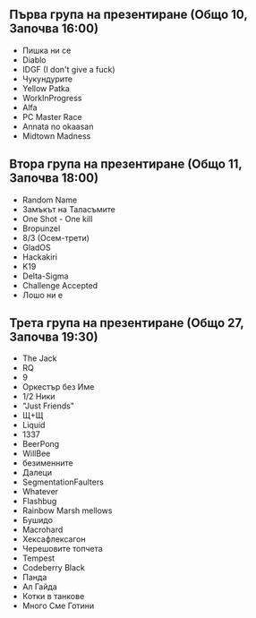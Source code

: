 ## Първа група на презентиране (Общо 10, Започва 16:00)

* Пишка ни се
* Diablo
* IDGF (I don't give a fuck)
* Чукундурите
* Yellow Patka
* WorkInProgress
* Alfa
* PC Master Race
* Annata no okaasan
* Midtown Madness

## Втора група на презентиране (Общо 11, Започва 18:00)

* Random Name
* Замъкът на Таласъмите
* One Shot - One kill
* Bropunzel
* 8/3 (Осем-трети)
* GladOS
* Hackakiri
* K19
* Delta-Sigma
* Challenge Accepted
* Лошо ни е

## Трета група на презентиране (Общо 27, Започва 19:30)

* The Jack
* RQ
* 9
* Оркестър без Име
* 1/2 Ники
* "Just Friends"
* Щ+Щ
* Liquid
* 1337
* BeerPong
* WillBee
* безименните
* Далеци
* SegmentationFaulters
* Whatever
* Flashbug
* Rainbow Marsh mellows
* Бушидо
* Macrohard
* Хексафлексагон
* Черешовите топчета
* Tempest
* Codeberry Black
* Панда
* Ал Гайда
* Котки в танкове
* Много Сме Готини
